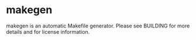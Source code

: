 # makegen

makegen is an automatic Makefile generator. Please see BUILDING for
more details and for license information.
